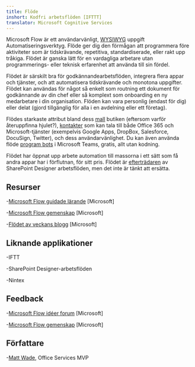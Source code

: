 ```yaml
---
title: Flöde
inshort: Kodfri arbetsflöden [IFTTT]
translator: Microsoft Cognitive Services
---
```



Microsoft Flow är ett användarvänligt, [WYSIWYG](https://en.wikipedia.org/wiki/WYSIWYG) uppgift Automatiseringsverktyg. Flöde ger dig den förmågan att programmera före aktiviteter som är tidskrävande, repetitiva, standardiserade, eller rakt upp tråkiga. Flödet är ganska lätt för en vardagliga arbetare utan programmerings- eller teknisk erfarenhet att använda till sin fördel.

Flödet är särskilt bra för godkännandearbetsflöden, integrera flera appar och tjänster, och att automatisera tidskrävande och monotona uppgifter. Flödet kan användas för något så enkelt som routning ett dokument för godkännande av din chef eller så komplext som onboarding en ny medarbetare i din organisation. Flöden kan vara personlig (endast för dig) eller delat (gjord tillgänglig för alla i en avdelning eller ett företag).

Flödes starkaste attribut bland dess [mall](https://flow.microsoft.com/en-us/templates/) butiken (eftersom varför återuppfinna hjulet?), [kontakter](https://flow.microsoft.com/en-us/connectors/) som kan tala till både Office 365 och Microsoft-tjänster (exempelvis Google Apps, DropBox, Salesforce, DocuSign, Twitter), och dess användarvänlighet. Du kan även använda flöde [program bots](https://blog.getbizzy.io/introducing-bizzy-templates-b191b38d2370) i Microsoft Teams, gratis, allt utan kodning.

Flödet har öppnat upp arbete automation till massorna i ett sätt som få andra appar har i förflutnan, för sitt pris. Flödet är [efterträdaren](https://docs.microsoft.com/en-us/flow/frequently-asked-questions) av SharePoint Designer arbetsflöden, men det inte är tänkt att ersätta.

Resurser
---------

-[Microsoft Flow guidade lärande](https://docs.microsoft.com/en-us/flow/guided-learning/)
    \[Microsoft\]

-[Microsoft Flow gemenskap](https://powerusers.microsoft.com/t5/Microsoft-Flow-Community/ct-p/FlowCommunity)
    \[Microsoft\]

-[Flödet av veckans blogg](https://flow.microsoft.com/en-us/blog/category/flow-of-the-week/)
    \[Microsoft\]

Liknande applikationer
--------------------

-IFTT

-SharePoint Designer-arbetsflöden

-Nintex

Feedback
--------------------

-[Microsoft Flow idéer forum](https://powerusers.microsoft.com/t5/Flow-Ideas/idb-p/FlowIdeas)
    \[Microsoft\]

-[Microsoft Flow gemenskap](https://powerusers.microsoft.com/t5/Microsoft-Flow-Community/ct-p/FlowCommunity)
    \[Microsoft\]

Författare
---------

-[Matt Wade](https://www.linkedin.com/in/thatmattwade/), Office Services MVP


